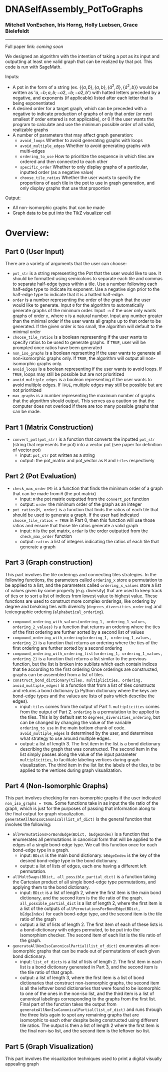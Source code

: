 # DNASelfAssembly_PotToGraphs

### Mitchell VonEschen, Iris Horng, Holly Luebsen, Grace Bielefeldt

-----------------------------------------------------------

Full paper link: *coming soon*


We designed an algorithm with the intention of taking a pot as its input and outputting at least one valid graph that can be realized by that pot. This code is run with SageMath.

Inputs:
- A pot in the form of a string (ex. $` \{ \{a,\hat{b}\}, \{a,b \}, \{ \hat{a}^2, \hat{b} \}, \{ \hat{a}^2, b \} \}`$ would be written as '$`a,-b;a,b;-a2,-b;-a2,b`$') with hatted letters preceded by a negative, and exponents (if applicable) listed after each letter that is being exponentiated
- A desired order for a target graph, which can be preceded with a negative to indicate production of graphs of only that order (or next smallest if order entered is not applicable), or $`0`$ if the user wants the program to calculate and use the minimum possible order of all valid, realizable graphs
- A number of parameters that may affect graph generation:
  - `avoid_loops` Whether to avoid generating graphs with loops
  - `avoid_multiple_edges` Whether to avoid generating graphs with multi-edges
  - `ordering_to_use` How to prioritize the sequence in which tiles are ordered and then connected to each other
  - `specific_order` Whether to only display graphs of a particular, inputted order (as a negative value)
  - `choose_tile_ratios` Whether the user wants to specify the proportions of each tile in the pot to use in graph generation, and only display graphs that use that proportion
 
Output:
- All non-isomorphic graphs that can be made
- Graph data to be put into the TikZ visualizer cell


# Overview:

## Part 0 (User Input)
There are a variety of arguments that the user can choose:
- `pot_str` is a string representing the Pot that the user would like to use. It should be formatted using semicolons to separate each tile and commas to separate half-edge types within a tile. Use a number following each half-edge type to indicate its exponent. Use a negative sign prior to the half-edge type to indicate that it is a hatted half-edge.
- `order` is a number representing the order of the graph that the user would like to generate. Input `0` for the algorithm to automatically generate graphs of the minimum order. Input `-n` if the user only wants graphs of order `n`, where `n` is a natural number. Input any number greater than the minimal order if the user wants all graphs up to that order to be generated. If the given order is too small, the algorithm will default to the minimal order
- `choose_tile_ratios` is a boolean representing if the user wants to specify ratios to be used to generate graphs. If `TRUE`, user will be prompted once ratios have been generated
- `non_iso_graphs` is a boolean reprsenting if the user wants to generate all non-isomorphic graphs only. If `TRUE`, the algorithm will output all non-isomorphic graphs only.
- `avoid_loops` is a boolean representing if the user wants to avoid loops. If `TRUE`, loops may still be possible but are not prioritized
- `avoid_multiple_edges` is a boolean representing if the user wants to avoid multiple edges. If `TRUE`, multiple edges may still be possible but are not prioritized
- `max_graphs` is a number representing the maximum number of graphs that the algorithm should output. This serves as a caution so that the computer does not overload if there are too many possible graphs that can be made.

## Part 1 (Matrix Construction)
- `convert_pot(pot_str)` is a function that converts the inputted `pot_str` (string that represents the pot) into a vector pot (see paper for definition of vector pot)
  - input: `pot_str` pot written as a string
  - output: the pot_matrix and pot_vector as  `M` and `tiles` respectively

## Part 2 (Pot Evaluation)
- `check_max_order(M)` is a function that finds the minimum order of a graph that can be made from `M` (the pot matrix)
  - input: `M` the pot matrix outputted from the `convert_pot` function
  - output: `order` the minimum order of the graph as an integer 
- `pot_ratios(M, order)` is a function that finds the ratios of each tile that should be used to generate a graph. If the user had indicated `choose_tile_ratios = TRUE` in Part 0, then this function will use those ratios and ensure that those tile ratios generate a valid graph
  - input: `M` is the pot matrix, `order` is the order outputted from the `check_max_order` function
  - output: `ratios` a list of integers indicating the ratios of each tile that generate a graph
 
## Part 3 (Graph construction) 
This part involves the tile orderings and connecting tiles strategies. In the following functions, the parameters called `ordering_x` store a permutation to be applied to a list, and the parameters called `ordering_x_values` store a list of values given by some property (e.g. diversity) that are used to keep track of ties or to sort a list of indices from lowest value to highest value. These functions are used to construct more complex orderings, like ordering by degree and breaking ties with diversity (`degrees_diversities_ordering`) and lexicographic ordering (`alphabetical_ordering`).
- `compound_ordering_with_values(ordering_1, ordering_1_values, ordering_2_values)` is a function that returns an ordering where the ties of the first ordering are further sorted by a second list of values
- `compound_ordering_with_ordering(ordering_1, ordering_1_values, ordering_2)` is a function that returns an ordering where the ties of the first ordering are further sorted by a second ordering
- `compound_ordering_with_ordering_list(ordering_1, ordering_1_values, ordering_2)` is a function that returns a list similar to the previous function, but the list is broken into sublists which each contain indices that tie according to the first ordering
Once orderings are constructed, graphs can be assembled from a list of tiles.
- `construct_bond_dictionary(tiles, multiplicities, ordering, avoid_multiple_edges)` is a function that from a list of tiles constructs and returns a bond dictionary (a Python dictionary where the keys are bond-edge types and the values are lists of pairs which describe the edges).
  - input: `tiles` comes from the output of Part 1. `multiplicities` comes from the output of Part 2. `ordering` is a permutation to be applied to the tiles. This is by default set to `degrees_diversities_ordering`, but can be changed by changing the value of the variable `ordering_to_use` in the main bottom chunk of code. `avoid_multiple_edges` is determined by the user, and determines what strategy to use around multiple edges.
  - output: a list of length 3. The first item in the list is a bond dictionary describing the graph that was constructed. The second item in the list simply passes along the value of the input parameter `multiplicities`, to facilitate labeling vertices during graph visualization. The third item in the list list the labels of the tiles, to be applied to the vertices during graph visualization.

## Part 4 (Non-Isomorphic Graphs)
This part involves checking for non-isomorphic graphs if the user indicated `non_iso_graphs = TRUE`. Some functions take in as input the tile ratio of the graph, which is just for the purposes of passing that information along to the final output for graph visualization.
`generateAllNonIsoCanonical(list_of_dict)` is the general function that involves the following:
- `allPermutationsForBondEdge(BDict, bEdgeIndex)` is a function that enumerates all permutations in canonical form that will be applied to the edges of a single bond-edge type. We call this function once for each bond-edge type in a graph.
  - input: `BDict` is the main bond dictionary. `bEdgeIndex` is the key of the desired bond-edge type in the bond dictionary.
  - output: a list of lists of edges, each one having a different left permutation.
- `allMultSwaps(BDict, all_possible_partial_dict)` is a function taking the Cartesian product of all single bond-edge type permutations, and applying them to the bond dictionary.
  - input: `BDict` is a list of length 2, where the first item is the main bond dictionary, and the second item is the tile ratio of the graph. `all_possible_partial_dict` is a list of length 2, where the first item is a list of the outputs of `allPermutationsForBondEdge(BDict, bEdgeIndex)` for each bond-edge type, and the second item is the tile ratio of the graph
  - output: a list of lists of length 2. The first item of each of these lists is a bond-dictionary with edges permuted, to be put into the isomorphism checker. The second item of each list is the tile ratio of the graph.
- `generateAllNonIsoCanonicalPartial(list_of_dict)` enumerates all non-isomorphic graphs that can be made out of permutations of each given bond dictionary.
  - input: `list_of_dicts` is a list of lists of length 2. The first item in each list is a bond dictionary generated in Part 3, and the second item is the tile ratio of that graph.
  - output: a list of length 3, where the first item is a list of bond dictionaries that construct non-isomorphic graphs, the second item is all the leftover bond dictionaries that were found to be isomorphic to one of the ones in the non-iso list, and the third item is a list of canonical labelings corresponding to the graphs from the first list.
Final part of the function takes the output from `generateAllNonIsoCanonicalPartial(list_of_dict)` and runs through the three lists again to spot any remaining graphs that are isomorphic to each other despite being constructed using different tile ratios. The output is then a list of length 2 where the first item is the final non-iso list, and the second item is the leftover iso list.


## Part 5 (Graph Visualization)
This part involves the visualization techniques used to print a digital visually appealing graph

